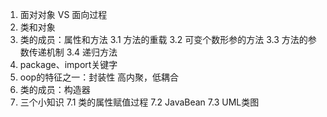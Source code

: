 1. 面对对象 VS 面向过程
2. 类和对象
3. 类的成员：属性和方法
	3.1 方法的重载
	3.2 可变个数形参的方法
	3.3 方法的参数传递机制
	3.4 递归方法
4. package、import关键字
5. oop的特征之一：封装性 
	高内聚，低耦合
6. 类的成员：构造器
7. 三个小知识
	7.1 类的属性赋值过程
	7.2 JavaBean
	7.3 UML类图